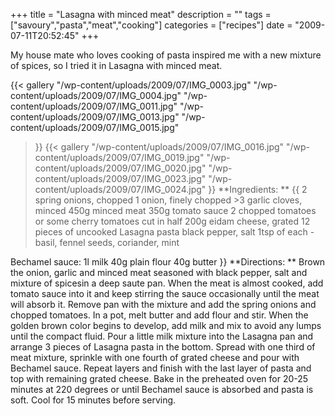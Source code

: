 +++
title = "Lasagna with minced meat"
description = ""
tags = ["savoury","pasta","meat","cooking"]
categories = ["recipes"]
date = "2009-07-11T20:52:45"
+++

My house mate who loves cooking of pasta inspired me with a new mixture of spices, so I tried it in
Lasagna with minced meat.


{{< gallery
    "/wp-content/uploads/2009/07/IMG_0003.jpg"
    "/wp-content/uploads/2009/07/IMG_0004.jpg"
    "/wp-content/uploads/2009/07/IMG_0011.jpg"
    "/wp-content/uploads/2009/07/IMG_0013.jpg"
    "/wp-content/uploads/2009/07/IMG_0015.jpg"
>}}
<a href="http://www.ajka-andrej.com/wp-content/uploads/2009/07/IMG_0015.jpg"></a>{{< gallery
    "/wp-content/uploads/2009/07/IMG_0016.jpg"
    "/wp-content/uploads/2009/07/IMG_0019.jpg"
    "/wp-content/uploads/2009/07/IMG_0020.jpg"
    "/wp-content/uploads/2009/07/IMG_0023.jpg"
    "/wp-content/uploads/2009/07/IMG_0024.jpg"
>}}
**Ingredients: **
{{ 2 spring onions, chopped
1 onion, finely chopped
&gt;3 garlic cloves, minced
450g minced meat
350g tomato sauce
2 chopped tomatoes or some cherry tomatoes cut in half
200g eidam cheese, grated
12 pieces of uncooked Lasagna pasta
black pepper, salt
1tsp of each - basil, fennel seeds, coriander, mint

Bechamel sauce:
1l milk
40g plain flour
40g butter }}
**Directions: **
Brown the onion, garlic and minced meat seasoned with black pepper, salt and mixture of spicesin a
deep saute pan. When the meat is almost cooked, add tomato sauce into it and keep stirring the
sauce occasionally until the meat will absorb it. Remove pan with the mixture and add the spring
onions and chopped tomatoes. In a pot, melt butter and add flour and stir. When the golden brown
color begins to develop, add milk and mix to avoid any lumps until the compact fluid. Pour a little
milk mixture into the Lasagna pan and arrange 3 pieces of Lasagna pasta in the bottom. Spread with
one third of meat mixture, sprinkle with one fourth of grated cheese and pour with Bechamel sauce.
Repeat layers and finish with the last layer of pasta and top with remaining grated cheese. Bake in
the preheated oven for 20-25 minutes at 220 degrees or until Bechamel sauce is absorbed and pasta
is soft. Cool for 15 minutes before serving.

